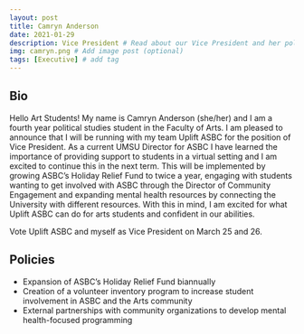 ```yaml
---
layout: post
title: Camryn Anderson
date: 2021-01-29
description: Vice President # Read about our Vice President and her policies
img: camryn.png # Add image post (optional)
tags: [Executive] # add tag
---
```

## Bio
Hello Art Students! My name is Camryn Anderson (she/her) and I am a fourth year political studies student in the Faculty of Arts. I am pleased to announce that I will be running with my team Uplift ASBC for the position of Vice President. As a current UMSU Director for ASBC I have learned the importance of providing support to students in a virtual setting and I am excited to continue this in the next term. This will be implemented by growing ASBC’s Holiday Relief Fund to twice a year, engaging with students wanting to get involved with ASBC through the Director of Community Engagement and expanding mental health resources by connecting the University with different resources. With this in mind, I am excited for what Uplift ASBC can do for arts students and confident in our abilities. 

Vote Uplift ASBC and myself as Vice President on March 25 and 26.


## Policies
- Expansion of ASBC’s Holiday Relief Fund biannually
- Creation of a volunteer inventory program to increase student involvement in ASBC and the Arts community
- External partnerships with community organizations to develop mental health-focused programming